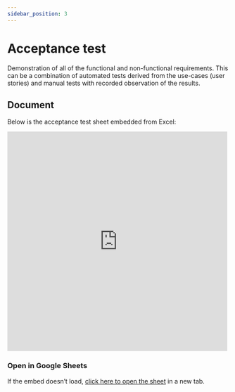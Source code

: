 ```yaml
---
sidebar_position: 3
---
```

# Acceptance test

Demonstration of all of the functional and non-functional requirements. This can be a combination of automated tests derived from the use-cases (user stories) and manual tests with recorded observation of the results.


## Document

Below is the acceptance test sheet embedded from Excel:

<iframe width="500" height="500" frameborder="0" scrolling="no" src="https://tuprd-my.sharepoint.com/personal/tup81883_temple_edu/_layouts/15/Doc.aspx?sourcedoc={3612d5dd-2f3f-437d-a049-7c916de91104}&action=embedview&wdAllowInteractivity=False&wdHideGridlines=True&wdHideHeaders=True&wdDownloadButton=True&wdInConfigurator=True&wdInConfigurator=True&edaebf=cc"></iframe>

### Open in Google Sheets
If the embed doesn’t load, [click here to open the sheet](https://tuprd-my.sharepoint.com/:x:/g/personal/tup81883_temple_edu/Ed3VEjY_L31DoEl8kW3pEQQBYo5UpTR2IjD985BxOXDpsg?e=jUsWhi) in a new tab.
